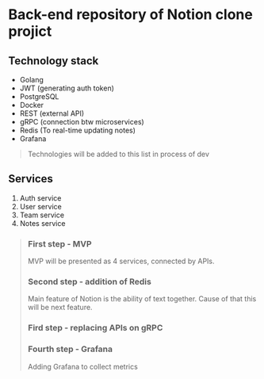 # Back-end repository of Notion clone projict

## Technology stack

- Golang
- JWT (generating auth token)
- PostgreSQL
- Docker
- REST (external API)
- gRPC (connection btw microservices)
- Redis (To real-time updating notes)
- Grafana

> Technologies will be added to this list in process of dev 

## Services

1) Auth service
2) User service
3) Team service
4) Notes service

> ### First step - MVP
> MVP will be presented as 4 services, connected by APIs. 
> ### Second step - addition of Redis
> Main feature of Notion is the ability of text together. Cause of that this will be next feature.
> ### Fird step - replacing APIs on gRPC
> ### Fourth step - Grafana
> Adding Grafana to collect metrics
